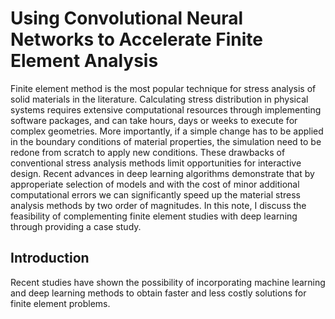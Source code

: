 # Using Convolutional Neural Networks to Accelerate Finite Element Analysis
Finite element method is the most popular technique for stress analysis of solid materials in the literature. Calculating stress distribution in physical systems requires extensive computational resources through implementing software packages, and can take hours, days or weeks to execute for complex geometries. More importantly, if a simple change has to be applied in the boundary conditions of material properties, the simulation need to be redone from scratch to apply new conditions. These drawbacks of conventional stress analysis methods limit opportunities for interactive design. Recent advances in deep learning algorithms demonstrate that by approperiate selection of models and with the cost of minor additional computational errors we can significantly speed up the material stress analysis methods by two order of magnitudes. In this note, I discuss the feasibility of complementing finite element studies with deep learning through providing a case study.

## Introduction
Recent studies have shown the possibility of incorporating machine learning and deep learning methods to obtain faster and less costly solutions for finite element problems. 
